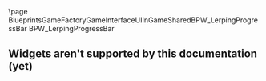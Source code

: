 \page BlueprintsGameFactoryGameInterfaceUIInGameSharedBPW_LerpingProgressBar BPW_LerpingProgressBar
## Widgets aren't supported by this documentation (yet)
